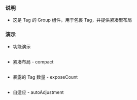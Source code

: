 ### 说明

-   这是 Tag 的 Group 组件，用于包裹 Tag，并提供紧凑型布局

### 演示

-   功能演示

```js {"codepath": "group.jsx"}
```

-   紧凑布局 - compact

```js {"codepath": "group-compact.jsx"}
```

-   暴露的 Tag 数量 - exposeCount

```js {"codepath": "group-expose.jsx"}
```

-   自适应 - autoAdjustment

```js {"codepath": "group-resizable.jsx"}
```
